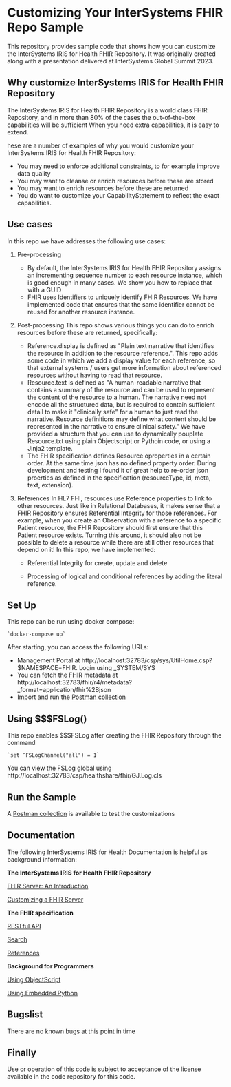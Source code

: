 # Customizing Your InterSystems FHIR Repo Sample
This repository provides sample code that shows how you can customize the InterSystems IRIS for Health FHIR Repository.
It was originally created along with a presentation delivered at InterSystems Global Summit 2023.

## Why customize InterSystems IRIS for Health FHIR Repository
The InterSystems IRIS for Health FHIR Repository is a world class FHIR Repository, and in more than 80% of the cases the out-of-the-box capabilities will be sufficient
When you need extra capabilities, it is easy to extend.

hese are a number of examples of why you would customize your InterSystems IRIS for Health FHIR Repository:
-	You may need to enforce additional constraints, to for example improve data quality
-	You may want to cleanse or enrich resources before these are stored
-	You may want to enrich resources before these are returned
-	You do want to customize your CapabilityStatement to reflect the exact capabilities.

## Use cases
In this repo we have addresses the following use cases:
1. Pre-processing
   - By default, the InterSystems IRIS for Health FHIR Repository assigns an incrementing sequence number to each resource instance, which is good enough in many cases. We show you how to replace that with a GUID 
   - FHIR uses Identifiers to uniquely identify FHIR Resources. We have implemented code that ensures that the same identifier cannot be reused for another resource instance.

2. Post-processing
This repo shows various things you can do to enrich resources before these are returned, specifically:
   - Reference.display is defined as "Plain text narrative that identifies the resource in addition to the resource reference.". This repo adds some code in which we add a display value for each reference, so that external systems / users get more information about referenced resources without having to read that resource.
   - Resource.text is defined as "A human-readable narrative that contains a summary of the resource and can be used to represent the content of the resource to a human. The narrative need not encode all the structured data, but is required to contain sufficient detail to make it "clinically safe" for a human to just read the narrative. Resource definitions may define what content should be represented in the narrative to ensure clinical safety." We have provided a structure that you can use to dynamically pouplate Resource.txt using plain Objectscript or Pythoin code, or using a Jinja2 template.
   - The FHIR specification defines Resource oproperties in a certain order. At the same time json has no defined property order. During development and testing I found it of great help to re-order json proerties as defined in the specification (resourceType, id, meta, text, extension). 

3. References
In HL7 FHI, resources use Reference properties to link to other resources. Just like in Relational Databases, it makes sense that a FHIR Repository ensures Referential Integrity for those references. For example, when you create an Observation with a reference to a specific Patient resource, the FHIR Repository should first ensure that this Patient resource exists. Turning this around, it should also not be possible to delete a resource while there are still other resources that depend on it! In this repo, we have implemented:
   - Referential Integrity for create, update and delete

   - Processing of logical and conditional references by adding the literal reference.
 
## Set Up
This repo can be run using docker compose:

    `docker-compose up`

After starting, you can access the following URLs:
- Management Portal at http://localhost:32783/csp/sys/UtilHome.csp?$NAMESPACE=FHIR. Login using _SYSTEM/SYS
- You can fetch the FHIR metadata at http://localhost:32783/fhir/r4/metadata?_format=application/fhir%2Bjson 
- Import and run the [Postman collection](https://github.com/intersystems/SamplesCustomizingYourFHIRRepo/blob/2718e8db7973206cacbb4ffdd2c05e91e5d033b3/My%20Customized%20FHIR%20Server.postman_collection.json) 
 

## Using $$$FSLog()
This repo enables $$$FSLog after creating the FHIR Repository through the command 

    `set ^FSLogChannel("all") = 1`

You can view the FSLog global using http://localhost:32783/csp/healthshare/fhir/GJ.Log.cls

## Run the Sample
A [Postman collection](https://github.com/intersystems/SamplesCustomizingYourFHIRRepo/blob/2718e8db7973206cacbb4ffdd2c05e91e5d033b3/My%20Customized%20FHIR%20Server.postman_collection.json) is available to test the customizations

## Documentation
The following InterSystems IRIS for Health Documentation is helpful as background information:

**The InterSystems IRIS for Health FHIR Repository**

[FHIR Server: An Introduction](https://docs.intersystems.com/irisforhealth20231/csp/docbook/Doc.View.cls?KEY=HXFHIR_server_intro)

[Customizing a FHIR Server](https://docs.intersystems.com/irisforhealth20231/csp/docbook/DocBook.UI.Page.cls?KEY=HXFHIR_server_customize_arch)

**The FHIR specification**

[RESTful API](https://hl7.org/fhir/R4/http.html)

[Search](https://hl7.org/fhir/R4/search.html)

[References](https://hl7.org/fhir/R4/references.html)

**Background for Programmers**

[Using ObjectScript](https://docs.intersystems.com/irislatest/csp/docbook/DocBook.UI.Page.cls?KEY=GCOS_intro)

[Using Embedded Python](https://docs.intersystems.com/irislatest/csp/docbook/DocBook.UI.Page.cls?KEY=AFL_epython)

## Bugslist
There are no known bugs at this point in time

## Finally
Use or operation of this code is subject to acceptance of the license available in the code repository for this code.

